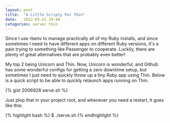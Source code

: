 ```yaml
---
layout: post
title:  "A Little Scripty For Thin"
date:   2012-03-21 19:48
categories: server thin
---
```


Since I use rbenv to manage practically all of my Ruby installs, and since sometimes I need to have different apps on different Ruby versions, it's a pain trying to something like Passenger to cooperate. Luckily, there are plenty of great alternatives that are probably even better!

My top 2 being Unicorn and Thin. Now, Unicorn is wonderful, and Github has some wonderful configs for getting a zero downtime setup, but sometimes I just need to quickly throw up a tiny Ruby app using Thin. Below is a quick script to be able to quickly relaunch apps running on Thin.

{% gist 2006928 serve.sh %}

Just plop that in your project root, and whenever you need a restart, it goes like this:

{% highlight bash %}
$ ./serve.sh
{% endhighlight %}
